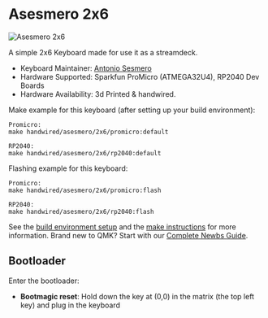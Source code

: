 # Asesmero 2x6

![Asesmero 2x6](https://i.imgur.com/ZHLcrb2h.jpg)

A simple 2x6 Keyboard made for use it as a streamdeck.


* Keyboard Maintainer: [Antonio Sesmero](https://github.com/asesmero)
* Hardware Supported: Sparkfun ProMicro (ATMEGA32U4), RP2040 Dev Boards
* Hardware Availability: 3d Printed & handwired.

Make example for this keyboard (after setting up your build environment):
    
    Promicro:
    make handwired/asesmero/2x6/promicro:default
    
    RP2040:
    make handwired/asesmero/2x6/rp2040:default

Flashing example for this keyboard:

    Promicro:
    make handwired/asesmero/2x6/promicro:flash
    
    RP2040:
    make handwired/asesmero/2x6/rp2040:flash

See the [build environment setup](https://docs.qmk.fm/#/getting_started_build_tools) and the [make instructions](https://docs.qmk.fm/#/getting_started_make_guide) for more information. Brand new to QMK? Start with our [Complete Newbs Guide](https://docs.qmk.fm/#/newbs).

## Bootloader

Enter the bootloader:

* **Bootmagic reset**: Hold down the key at (0,0) in the matrix (the top left key) and plug in the keyboard
